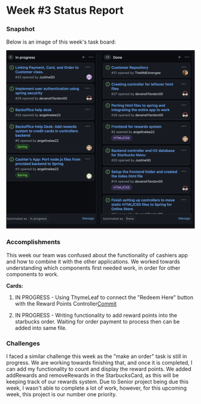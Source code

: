 # Week #3 Status Report

### Snapshot
Below is an image of this week's task board:

![](images/card3.png)

### Accomplishments
This week our team was confused about the functionality of cashiers app and how to combine it with the other applications. We worked towards understanding which components first needed work, in order for other components to work.

**Cards:**

1) IN PROGRESS - Using ThymeLeaf to connect the "Redeem Here" button with the Reward Points Controller[Commit](https://github.com/nguyensjsu/sp21-172-team-a/commit/a8a1291c9435d56b7d785f1d4e8ca9c76e39faae)

2) IN PROGRESS - Writing functionality to add reward points into the starbucks order. Waiting for order payment to process then can be added into same file. 

### Challenges
I faced a similar challenge this week as the "make an order" task is still in progress. We are working towards finishing that, and once it is completed, I can add my functionality to count and display the reward points. We added addRewards and removeRewards in the StarbucksCard, as this will be keeping track of our rewards system. 
Due to Senior project being due this week, I wasn't able to complete a lot of work, however, for this upcoming week, this project is our number one priority. 

